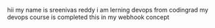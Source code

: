 hii my name is sreenivas reddy
i am lerning devops from codingrad
my devops course is completed
this in my webhook concept

